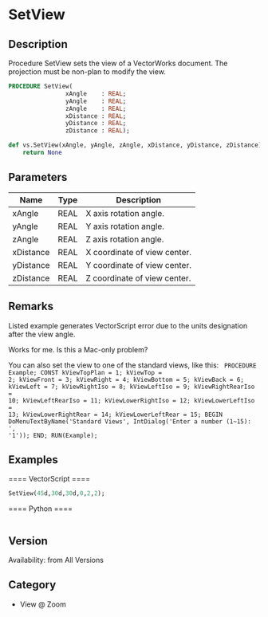 # SetView

## Description
Procedure SetView sets the view of a VectorWorks document. The projection must be non-plan to modify the view.

```pascal
PROCEDURE SetView(
				xAngle    : REAL;
				yAngle    : REAL;
				zAngle    : REAL;
				xDistance : REAL;
				yDistance : REAL;
				zDistance : REAL);
```

```python
def vs.SetView(xAngle, yAngle, zAngle, xDistance, yDistance, zDistance):
    return None
```

## Parameters
|Name|Type|Description|
|---|---|---|
|xAngle|REAL|X axis rotation angle.|
|yAngle|REAL|Y axis rotation angle.|
|zAngle|REAL|Z axis rotation angle.|
|xDistance|REAL|X coordinate of view center.|
|yDistance|REAL|Y coordinate of view center.|
|zDistance|REAL|Z coordinate of view center.|

## Remarks
Listed example generates VectorScript error due to the units designation after the view angle.



Works for me. Is this a Mac-only problem?



You can also set the view to one of the standard views, like this:
<code lang="pas">
PROCEDURE Example;
CONST
kViewTopPlan        = 1;
kViewTop            = 2;
kViewFront          = 3;
kViewRight          = 4;
kViewBottom         = 5;
kViewBack           = 6;
kViewLeft           = 7;
kViewRightIso       = 8;
kViewLeftIso        = 9;
kViewRightRearIso   = 10;
kViewLeftRearIso    = 11;
kViewLowerRightIso  = 12;
kViewLowerLeftIso   = 13;
kViewLowerRightRear = 14;
kViewLowerLeftRear  = 15;
BEGIN
DoMenuTextByName('Standard Views', IntDialog('Enter a number (1~15): ', '1'));
END;
RUN(Example);
</code>

## Examples
==== VectorScript ====
```pascal
SetView(45d,30d,30d,0,2,2);
```
==== Python ====
```python

```

## Version
Availability: from All Versions

## Category
* View @ Zoom

